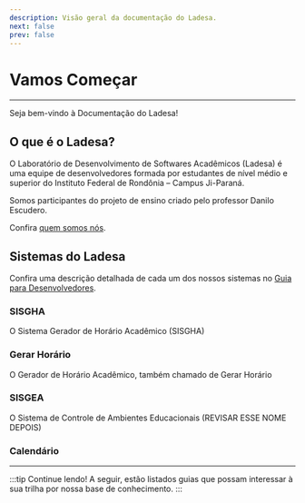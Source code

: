```yaml
---
description: Visão geral da documentação do Ladesa.
next: false
prev: false
---
```


<script setup lang="ts">
import LinkCard from "../../components/LinkCard.vue";
</script>

# Vamos Começar

---

Seja bem-vindo à Documentação do Ladesa!

## O que é o Ladesa?

O Laboratório de Desenvolvimento de Softwares Acadêmicos (Ladesa) é uma equipe de desenvolvedores formada por estudantes de nível médio e superior do Instituto Federal de Rondônia – Campus Ji-Paraná.

Somos participantes do projeto de ensino criado pelo professor Danilo Escudero.

Confira [quem somos nós](../about/team.md).

## Sistemas do Ladesa

Confira uma descrição detalhada de cada um dos nossos sistemas no [Guia para Desenvolvedores](../developers/).

### SISGHA

O Sistema Gerador de Horário Acadêmico (SISGHA)

### Gerar Horário

O Gerador de Horário Acadêmico, também chamado de Gerar Horário

### SISGEA

O Sistema de Controle de Ambientes Educacionais (REVISAR ESSE NOME DEPOIS)

### Calendário

---

:::tip Continue lendo!
A seguir, estão listados guias que possam interessar à sua trilha por nossa base de conhecimento.
:::

<!-- :::tip Bem-vindo!
Seja bem-vindo à Documentação do Ladesa.
:::-->

<LinkCard
  title="Guia para Usuários"
  description="Navegue pela documentação destinada aos utilizadores do sistema."
  href="/user-guides/introduction"
/>

<LinkCard
  title="Guia para Desenvolvedores"
  description="Navegue pela documentação destinada aos desenvolvedores do sistema."
  href="/developers"
/>
